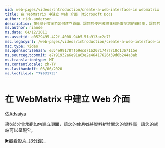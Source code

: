 ```yaml
---
uid: web-pages/videos/introduction/create-a-web-interface-in-webmatrix
title: 在 WebMatrix 中建立 Web 介面 |Microsoft Docs
author: rick-anderson
description: 第6部分會示範如何建立頁面，讓您的使用者將資料新增至您的資料庫，讓您的網站可以呈現它。
ms.author: riande
ms.date: 04/12/2011
ms.assetid: a0529495-422f-4008-94b5-5fa913ac2e70
msc.legacyurl: /web-pages/videos/introduction/create-a-web-interface-in-webmatrix
msc.type: video
ms.openlocfilehash: e324e99178ff69ecd71b2071747a718c13b7115e
ms.sourcegitcommit: e7e91932a6e91a63e2e46417626f39d6b244a3ab
ms.translationtype: MT
ms.contentlocale: zh-TW
ms.lasthandoff: 03/06/2020
ms.locfileid: "78631723"
---
```

# <a name="create-a-web-interface-in-webmatrix"></a>在 WebMatrix 中建立 Web 介面

依[Advaiya](https://twitter.com/Advaiyasolns)

第6部分會示範如何建立頁面，讓您的使用者將資料新增至您的資料庫，讓您的網站可以呈現它。

[&#9654;觀看影片（3分鐘）](https://channel9.msdn.com/Blogs/ASP-NET-Site-Videos/create-a-web-interface-in-webmatrix)
